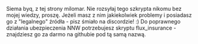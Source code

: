 Siema byq, z tej strony milomar.
Nie rozsyłaj tego szkrypta nikomu bez mojej wiedzy, proszę. Jeżeli masz z nim jakiekolwiek problemy i posiadasz go z "legalnego" źródła - pisz śmiało na discordzie! :)
Do poprawnego działania ubezpieczenia NNW potrzebujesz skryptu flux_insurance - znajdziesz go za darmo na githubie pod tą samą nazwą.